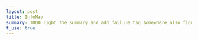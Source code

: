 ```yaml
---
layout: post
title: InfoMap
summary: TODO right the summary and add failure tag somewhere also figure out dates
t_use: true
---
```

